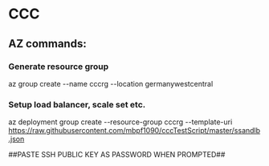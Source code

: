 # CCC

## AZ commands:
### Generate resource group
az group create --name cccrg --location germanywestcentral
###
### Setup load balancer, scale set etc.
az deployment group create --resource-group cccrg --template-uri https://raw.githubusercontent.com/mbpf1090/cccTestScript/master/ssandlb.json

##PASTE SSH PUBLIC KEY AS PASSWORD WHEN PROMPTED##